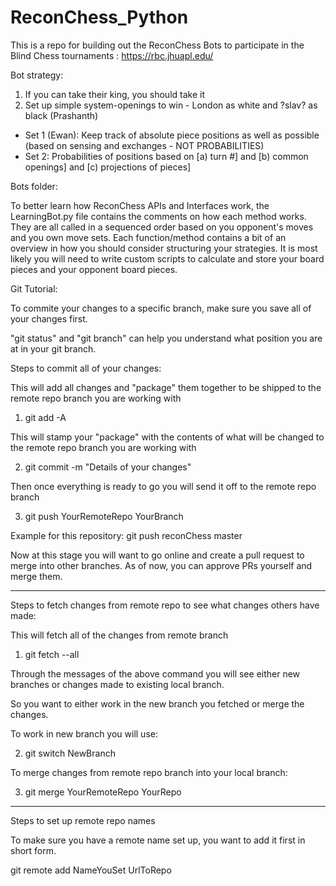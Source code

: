 # ReconChess_Python
This is a repo for building out the ReconChess Bots to participate in the Blind Chess tournaments : https://rbc.jhuapl.edu/

Bot strategy:
1. If you can take their king, you should take it
2. Set up simple system-openings to win - London as white and ?slav? as black (Prashanth)

- Set 1 (Ewan): Keep track of absolute piece positions as well as possible (based on sensing and exchanges - NOT PROBABILITIES)
- Set 2: Probabilities of positions based on [a) turn #] and [b) common openings] and [c) projections of pieces]




Bots folder:

To better learn how ReconChess APIs and Interfaces work, the LearningBot.py file contains the comments on how each method works.
They are all called in a sequenced order based on you opponent's moves and you own move sets. 
Each function/method contains a bit of an overview in how you should consider structuring your strategies. 
It is most likely you will need to write custom scripts to calculate and store your board pieces and your opponent board pieces.



Git Tutorial:

To commite your changes to a specific branch, make sure you save all of your changes first.

"git status" and "git branch" can help you understand what position you are at in your git branch.

Steps to commit all of your changes:

This will add all changes and "package" them together to be shipped to the remote repo branch you are working with

1. git add -A 

This will stamp your "package" with the contents of what will be changed to the remote repo branch you are working with

2. git commit -m "Details of your changes"

Then once everything is ready to go you will send it off to the remote repo branch

3. git push YourRemoteRepo YourBranch

Example for this repository: git push reconChess master

Now at this stage you will want to go online and create a pull request to merge into other branches. As of now, you can approve PRs yourself and merge them.

-----------------------------------------------------------------------------------------------------------------------------------------------------------

Steps to fetch changes from remote repo to see what changes others have made:

This will fetch all of the changes from remote branch

1. git fetch --all

Through the messages of the above command you will see either new branches or changes made to existing local branch.

So you want to either work in the new branch you fetched or merge the changes.

To work in new branch you will use:

2. git switch NewBranch

To merge changes from remote repo branch into your local branch:

3. git merge YourRemoteRepo YourRepo

------------------------------------------------------------------------------------------------------------------------------------------------------------

Steps to set up remote repo names

To make sure you have a remote name set up, you want to add it first in short form.

git remote add NameYouSet UrlToRepo


